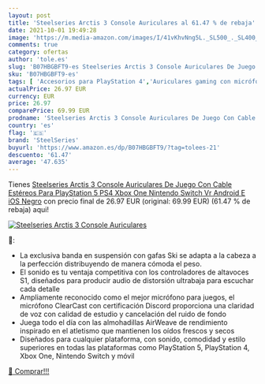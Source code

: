 ```yaml
---
layout: post
title: 'Steelseries Arctis 3 Console Auriculares al 61.47 % de rebaja'
date: 2021-10-01 19:49:28
image: 'https://m.media-amazon.com/images/I/41vKhvNng5L._SL500_._SL400_.jpg'
comments: true
category: ofertas
author: 'tole.es'
slug: 'B07HBGBFT9-es Steelseries Arctis 3 Console Auriculares De Juego Con...'
sku: 'B07HBGBFT9-es'
tags: [ 'Accesorios para PlayStation 4','Auriculares gaming con micrófono para PlayStation 4','Electrónica','Hardware y juegos para PlayStation 4','Videojuegos','android','steelseries', ]
actualPrice: 26.97 EUR
currency: EUR
price: 26.97
comparePrice: 69.99 EUR
prodname: 'Steelseries Arctis 3 Console Auriculares De Juego Con Cable Estéreos Para PlayStation 5  PS4  Xbox One  Nintendo Switch  Vr  Android E iOS  Negro'
country: 'es'
flag: '🇪🇸'
brand: 'SteelSeries'
buyurl: 'https://www.amazon.es/dp/B07HBGBFT9/?tag=tolees-21'
descuento: '61.47'
average: '47.635'
---
```


Tienes [Steelseries Arctis 3 Console Auriculares De Juego Con Cable Estéreos Para PlayStation 5  PS4  Xbox One  Nintendo Switch  Vr  Android E iOS  Negro](https://www.amazon.es/dp/B07HBGBFT9/?tag=tolees-21) con precio final de  26.97 EUR (original: 69.99 EUR) (61.47 %  de rebaja) aqui!

[![Steelseries Arctis 3 Console Auriculares](https://m.media-amazon.com/images/I/41vKhvNng5L._SL500_._SL400_.jpg)](https://www.amazon.es/dp/B07HBGBFT9/?tag=tolees-21)

🔎:

- La exclusiva banda en suspensión con gafas Ski se adapta a la cabeza a la perfección distribuyendo de manera cómoda el peso.
- El sonido es tu ventaja competitiva con los controladores de altavoces S1, diseñados para producir audio de distorsión ultrabaja para escuchar cada detalle
- Ampliamente reconocido como el mejor micrófono para juegos, el micrófono ClearCast con certificación Discord proporciona una claridad de voz con calidad de estudio y cancelación del ruido de fondo
- Juega todo el día con las almohadillas AirWeave de rendimiento inspirado en el atletismo que mantienen los oídos frescos y secos
- Diseñados para cualquier plataforma, con sonido, comodidad y estilo superiores en todas las plataformas como PlayStation 5, PlayStation 4, Xbox One, Nintendo Switch y móvil

[🛒 Comprar!!!](https://www.amazon.es/dp/B07HBGBFT9/?tag=tolees-21)
